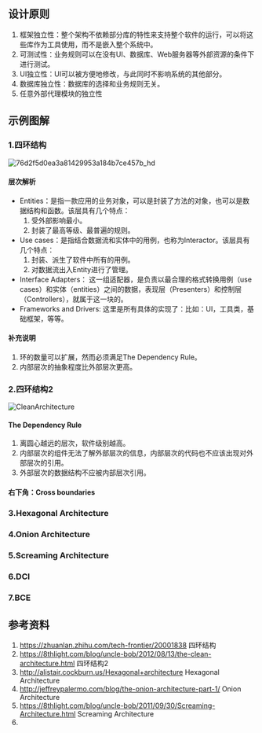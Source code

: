 ## 设计原则

1. 框架独立性：整个架构不依赖部分库的特性来支持整个软件的运行，可以将这些库作为工具使用，而不是嵌入整个系统中。
2. 可测试性：业务规则可以在没有UI、数据库、Web服务器等外部资源的条件下进行测试。
3. UI独立性：UI可以被方便地修改，与此同时不影响系统的其他部分。
4. 数据库独立性：数据库的选择和业务规则无关。
5. 任意外部代理模块的独立性

## 示例图解

### 1.四环结构

![76d2f5d0ea3a81429953a184b7ce457b_hd](F:\SAIL\xueer\Framework\design\images\76d2f5d0ea3a81429953a184b7ce457b_hd.jpg)

#### 层次解析

- Entities：是指一款应用的业务对象，可以是封装了方法的对象，也可以是数据结构和函数。该层具有几个特点：
  1. 受外部影响最小。
  2. 封装了最高等级、最普遍的规则。
- Use cases：是指结合数据流和实体中的用例，也称为Interactor。该层具有几个特点：
  1. 封装、派生了软件中所有的用例。
  2. 对数据流出入Entity进行了管理。
- Interface Adapters： 这一组适配器，是负责以最合理的格式转换用例（use cases）和实体（entities）之间的数据，表现层（Presenters）和控制层（Controllers），就属于这一块的。
- Frameworks and Drivers: 这里是所有具体的实现了：比如：UI，工具类，基础框架，等等。


#### 补充说明

1. 环的数量可以扩展，然而必须满足The Dependency Rule。
2. 内部层次的抽象程度比外部层次更高。




### 2.四环结构2

![CleanArchitecture](F:\SAIL\xueer\Framework\design\images\CleanArchitecture.jpg)

#### The Dependency Rule

1. 离圆心越远的层次，软件级别越高。
2. 内部层次的组件无法了解外部层次的信息，内部层次的代码也不应该出现对外部层次的引用。
3. 外部层次的数据结构不应被内部层次引用。

#### 右下角：Cross boundaries





### 3.Hexagonal Architecture

### 4.Onion Architecture

### 5.Screaming Architecture

### 6.DCI

### 7.BCE







## 参考资料

1. https://zhuanlan.zhihu.com/tech-frontier/20001838 四环结构
2. https://8thlight.com/blog/uncle-bob/2012/08/13/the-clean-architecture.html 四环结构2
3. http://alistair.cockburn.us/Hexagonal+architecture Hexagonal Architecture
4. http://jeffreypalermo.com/blog/the-onion-architecture-part-1/ Onion Architecture
5. https://8thlight.com/blog/uncle-bob/2011/09/30/Screaming-Architecture.html Screaming Architecture
6. ​





